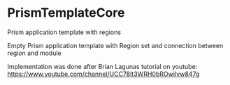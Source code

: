 # PrismTemplateCore
Prism application template with regions


Empty Prism application template with Region set and connection between region and module

Implementation was done after Brian Lagunas tutorial on youtube: https://www.youtube.com/channel/UCC78lt3WRH0bROwiIvw847g
